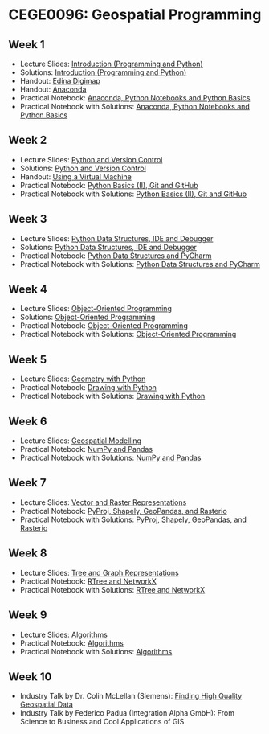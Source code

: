 # CEGE0096: Geospatial Programming

## Week 1

- Lecture Slides: [Introduction (Programming and Python)](https://github.com/aldolipani/CEGE0096/blob/master/01%20-%20Week/1%20-%20Introduction.pptx)
- Solutions: [Introduction (Programming and Python)](https://github.com/aldolipani/CEGE0096/blob/master/01%20-%20Week/1%20-%20Solutions.pptx)
- Handout: [Edina Digimap](https://github.com/aldolipani/CEGE0096/blob/master/01%20-%20Week/Edina%20Digimap.md)
- Handout: [Anaconda](https://github.com/aldolipani/CEGE0096/blob/master/01%20-%20Week/Anaconda.md)
- Practical Notebook: [Anaconda, Python Notebooks and Python Basics](https://github.com/aldolipani/CEGE0096/blob/master/01%20-%20Week/1%20-%20Anaconda%2C%20Python%20Notebooks%20and%20Python%20Basics.ipynb)
- Practical Notebook with Solutions: [Anaconda, Python Notebooks and Python Basics](https://github.com/aldolipani/CEGE0096/blob/master/01%20-%20Week/1%20-%20Anaconda%2C%20Python%20Notebooks%20and%20Python%20Basics%20with%20Solutions.ipynb)

## Week 2

- Lecture Slides: [Python and Version Control](https://github.com/aldolipani/CEGE0096/blob/master/02%20-%20Week/2%20-%20Python%20and%20Version%20Control.pptx)
- Solutions: [Python and Version Control](https://github.com/aldolipani/CEGE0096/blob/master/02%20-%20Week/2%20-%20Solutions.pptx)
- Handout: [Using a Virtual Machine](https://github.com/aldolipani/CEGE0096/blob/master/02%20-%20Week/Using%20a%20VM.md)
- Practical Notebook: [Python Basics (II), Git and GitHub](https://github.com/aldolipani/CEGE0096/blob/master/02%20-%20Week/2%20-%20Python%20Basics%20(II)%2C%20Git%20and%20GitHub.ipynb)
- Practical Notebook with Solutions: [Python Basics (II), Git and GitHub](https://github.com/aldolipani/CEGE0096/blob/master/02%20-%20Week/2%20-%20Python%20Basics%20(II)%2C%20Git%20and%20GitHub%20with%20Solutions.ipynb)

## Week 3

- Lecture Slides: [Python Data Structures, IDE and Debugger](https://github.com/aldolipani/CEGE0096/blob/master/03%20-%20Week/3%20-%20Python%20Data%20Structures%2C%20IDE%20and%20Debugger.pptx)
- Solutions: [Python Data Structures, IDE and Debugger](https://github.com/aldolipani/CEGE0096/blob/master/03%20-%20Week/3%20-%20Solutions.pptx)
- Practical Notebook: [Python Data Structures and PyCharm](https://github.com/aldolipani/CEGE0096/blob/master/03%20-%20Week/3%20-%20Python%20Data%20Structures%20and%20PyCharm.ipynb)
- Practical Notebook with Solutions: [Python Data Structures and PyCharm](https://github.com/aldolipani/CEGE0096/blob/master/03%20-%20Week/3%20-%20Python%20Data%20Structures%20and%20PyCharm%20with%20Solutions.ipynb)

## Week 4

- Lecture Slides: [Object-Oriented Programming](https://github.com/aldolipani/CEGE0096/blob/master/04%20-%20Week/4%20-%20Object-Oriented%20Programming.pptx)
- Solutions: [Object-Oriented Programming](https://github.com/aldolipani/CEGE0096/blob/master/04%20-%20Week/4%20-%20Solutions.pptx)
- Practical Notebook: [Object-Oriented Programming](https://github.com/aldolipani/CEGE0096/blob/master/04%20-%20Week/4%20-%20Object-Oriented%20Programming.ipynb)
- Practical Notebook with Solutions: [Object-Oriented Programming](https://github.com/aldolipani/CEGE0096/blob/master/04%20-%20Week/4%20-%20Object-Oriented%20Programming%20with%20Solutions.ipynb)

## Week 5

- Lecture Slides: [Geometry with Python](https://github.com/aldolipani/CEGE0096/blob/master/05%20-%20Week/5%20-%20Geometry%20with%20Python.pptx)
- Practical Notebook: [Drawing with Python](https://github.com/aldolipani/CEGE0096/blob/master/05%20-%20Week/5%20-%20Drawing%20with%20Python.ipynb)
- Practical Notebook with Solutions: [Drawing with Python](https://github.com/aldolipani/CEGE0096/blob/master/05%20-%20Week/5%20-%20Drawing%20with%20Python%20with%20Solutions.ipynb)

## Week 6

- Lecture Slides: [Geospatial Modelling](https://github.com/aldolipani/CEGE0096/blob/master/06%20-%20Week/6%20-%20Geospatial%20Modelling.pptx)
- Practical Notebook: [NumPy and Pandas](https://github.com/aldolipani/CEGE0096/blob/master/06%20-%20Week/6%20-%20NumPy%20and%20Pandas.ipynb)
- Practical Notebook with Solutions: [NumPy and Pandas](https://github.com/aldolipani/CEGE0096/blob/master/06%20-%20Week/6%20-%20NumPy%20and%20Pandas%20with%20Solutions.ipynb)

## Week 7

- Lecture Slides: [Vector and Raster Representations](https://github.com/aldolipani/CEGE0096/blob/master/07%20-%20Week/7%20-%20Vector%20and%20Raster%20Representations.pptx)
- Practical Notebook: [PyProj, Shapely, GeoPandas, and Rasterio](https://github.com/aldolipani/CEGE0096/blob/master/07%20-%20Week/7%20-%20PyProj%2C%20Shapely%2C%20GeoPandas%2C%20and%20Rasterio.ipynb)
- Practical Notebook with Solutions: [PyProj, Shapely, GeoPandas, and Rasterio](https://github.com/aldolipani/CEGE0096/blob/master/07%20-%20Week/7%20-%20PyProj%2C%20Shapely%2C%20GeoPandas%2C%20and%20Rasterio%20with%20Solutions.ipynb)

## Week 8

- Lecture Slides: [Tree and Graph Representations](https://github.com/aldolipani/CEGE0096/blob/master/08%20-%20Week/8%20-%20Tree%20and%20Graph%20Representations.pptx)
- Practical Notebook: [RTree and NetworkX](https://github.com/aldolipani/CEGE0096/blob/master/08%20-%20Week/8%20-%20RTree%20and%20NetworkX.ipynb)
- Practical Notebook with Solutions: [RTree and NetworkX](https://github.com/aldolipani/CEGE0096/blob/master/08%20-%20Week/8%20-%20RTree%20and%20NetworkX%20with%20Solutions.ipynb)

## Week 9

- Lecture Slides: [Algorithms](https://github.com/aldolipani/CEGE0096/blob/master/09%20-%20Week/9%20-%20Algorithms.pptx)
- Practical Notebook: [Algorithms](https://github.com/aldolipani/CEGE0096/blob/master/09%20-%20Week/9%20-%20Algorithms.ipynb)
- Practical Notebook with Solutions: [Algorithms](https://github.com/aldolipani/CEGE0096/blob/master/09%20-%20Week/9%20-%20Algorithms%20with%20Solutions.ipynb)

## Week 10

- Industry Talk by Dr. Colin McLellan (Siemens): [Finding High Quality Geospatial Data](https://github.com/aldolipani/CEGE0096/blob/master/010%20-%20Week/10.1%20-%20Finding%20High%20Quality%20Geospatial%20Data.pptx)
- Industry Talk by Federico Padua (Integration Alpha GmbH): From Science to Business and Cool Applications of GIS
